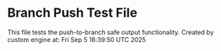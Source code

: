 # Branch Push Test File
This file tests the push-to-branch safe output functionality.
Created by custom engine at: Fri Sep  5 18:39:50 UTC 2025
